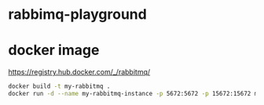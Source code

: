 # rabbimq-playground

# docker image
https://registry.hub.docker.com/_/rabbitmq/

```bash
docker build -t my-rabbitmq .
docker run -d --name my-rabbitmq-instance -p 5672:5672 -p 15672:15672 my-rabbitmq
```